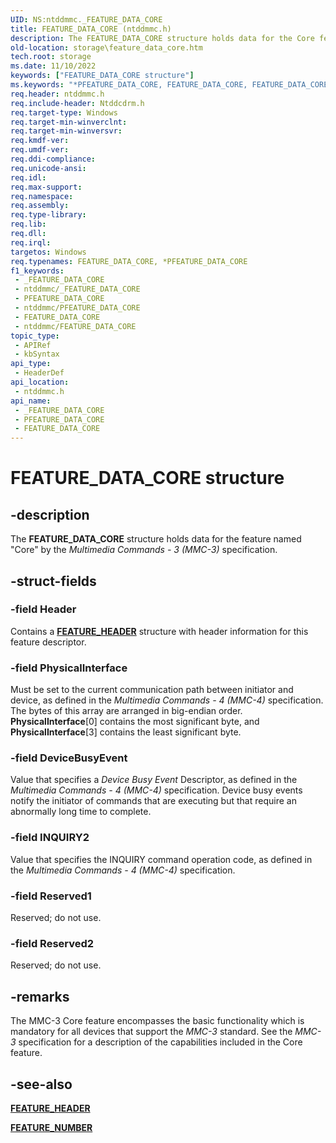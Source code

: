 ```yaml
---
UID: NS:ntddmmc._FEATURE_DATA_CORE
title: FEATURE_DATA_CORE (ntddmmc.h)
description: The FEATURE_DATA_CORE structure holds data for the Core feature descriptor.
old-location: storage\feature_data_core.htm
tech.root: storage
ms.date: 11/10/2022
keywords: ["FEATURE_DATA_CORE structure"]
ms.keywords: "*PFEATURE_DATA_CORE, FEATURE_DATA_CORE, FEATURE_DATA_CORE structure [Storage Devices], PFEATURE_DATA_CORE, PFEATURE_DATA_CORE structure pointer [Storage Devices], _FEATURE_DATA_CORE, ntddmmc/FEATURE_DATA_CORE, ntddmmc/PFEATURE_DATA_CORE, storage.feature_data_core, structs-CD-ROM_1b2608f2-398d-4733-b319-a92d932504e7.xml"
req.header: ntddmmc.h
req.include-header: Ntddcdrm.h
req.target-type: Windows
req.target-min-winverclnt: 
req.target-min-winversvr: 
req.kmdf-ver: 
req.umdf-ver: 
req.ddi-compliance: 
req.unicode-ansi: 
req.idl: 
req.max-support: 
req.namespace: 
req.assembly: 
req.type-library: 
req.lib: 
req.dll: 
req.irql: 
targetos: Windows
req.typenames: FEATURE_DATA_CORE, *PFEATURE_DATA_CORE
f1_keywords:
 - _FEATURE_DATA_CORE
 - ntddmmc/_FEATURE_DATA_CORE
 - PFEATURE_DATA_CORE
 - ntddmmc/PFEATURE_DATA_CORE
 - FEATURE_DATA_CORE
 - ntddmmc/FEATURE_DATA_CORE
topic_type:
 - APIRef
 - kbSyntax
api_type:
 - HeaderDef
api_location:
 - ntddmmc.h
api_name:
 - _FEATURE_DATA_CORE
 - PFEATURE_DATA_CORE
 - FEATURE_DATA_CORE
---
```


# FEATURE_DATA_CORE structure

## -description

The **FEATURE_DATA_CORE** structure holds data for the feature named "Core" by the *Multimedia Commands - 3 (MMC-3)* specification.

## -struct-fields

### -field Header

Contains a [**FEATURE_HEADER**](ns-ntddmmc-_feature_header.md) structure with header information for this feature descriptor.

### -field PhysicalInterface

Must be set to the current communication path between initiator and device, as defined in the *Multimedia Commands - 4 (MMC-4)* specification. The bytes of this array are arranged in big-endian order. **PhysicalInterface**[0] contains the most significant byte, and **PhysicalInterface**[3] contains the least significant byte.

### -field DeviceBusyEvent

Value that specifies a *Device Busy Event* Descriptor, as defined in the *Multimedia Commands - 4 (MMC-4)* specification. Device busy events notify the initiator of commands that are executing but that require an abnormally long time to complete.

### -field INQUIRY2

Value that specifies the INQUIRY command operation code, as defined in the *Multimedia Commands - 4 (MMC-4)* specification.

### -field Reserved1

Reserved; do not use.

### -field Reserved2

Reserved; do not use.

## -remarks

The MMC-3 Core feature encompasses the basic functionality which is mandatory for all devices that support the *MMC-3* standard. See the *MMC-3* specification for a description of the capabilities included in the Core feature.

## -see-also

[**FEATURE_HEADER**](ns-ntddmmc-_feature_header.md)

[**FEATURE_NUMBER**](ne-ntddmmc-_feature_number.md)
